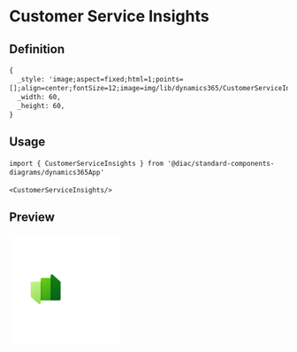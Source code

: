 # Customer Service Insights

## Definition

```
{
  _style: 'image;aspect=fixed;html=1;points=[];align=center;fontSize=12;image=img/lib/dynamics365/CustomerServiceInsights.svg;strokeColor=none;',
  _width: 60,
  _height: 60,
}
```

## Usage

```
import { CustomerServiceInsights } from '@diac/standard-components-diagrams/dynamics365App'

<CustomerServiceInsights/>
```

## Preview

<img src="./customer-service-insights.png" width="200"/>
